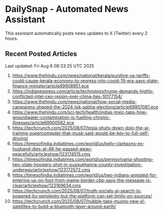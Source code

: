 # DailySnap - Automated News Assistant

This assistant automatically posts news updates to X (Twitter) every 2 hours.

## Recent Posted Articles

Last updated: Fri Aug  8 08:33:25 UTC 2025

1. https://www.thehindu.com/news/national/kerala/punitive-us-tariffs-could-cause-kerala-economy-to-regress-into-covid-19-era-says-state-finance-minister/article69908951.ece
2. https://indianexpress.com/article/technology/trump-demands-highly-conflicted-intel-ceo-resign-over-china-ties-10177154/
3. https://www.thehindu.com/news/national/how-social-media-campaigns-shaped-the-2024-lok-sabha-elections/article69907081.ece
4. https://www.thehindu.com/sci-tech/health/indias-toxic-taps-how-groundwater-contamination-is-fuelling-chronic-illnesses/article69900562.ece
5. https://techcrunch.com/2025/08/07/tesla-shuts-down-dojo-the-ai-training-supercomputer-that-musk-said-would-be-key-to-full-self-driving/
6. https://timesofindia.indiatimes.com/world/us/kelly-clarksons-ex-husband-dies-at-48-he-passed-away-peacefully/articleshow/123174515.cms
7. https://timesofindia.indiatimes.com/world/us/pennsylvania-shooting-two-state-troopers-shot-in-susquehanna-county-investigation-underway/articleshow/123172572.cms
8. https://timesofindia.indiatimes.com/world/us/two-indians-arrested-for-entering-us-on-foot-from-maine-border-cbp-says-the-message-is-clear/articleshow/123169634.cms
9. https://techcrunch.com/2025/08/07/truth-socials-ai-search-is-powered-by-perplexity-but-the-platform-can-set-limits-on-sources/
10. https://techcrunch.com/2025/08/07/hubble-taps-muons-new-xl-satellites-to-build-a-bluetooth-layer-around-earth/
